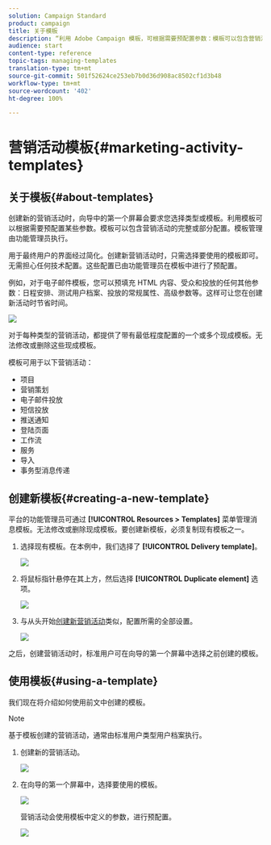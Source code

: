 ```yaml
---
solution: Campaign Standard
product: campaign
title: 关于模板
description: “利用 Adobe Campaign 模板，可根据需要预配置参数：模板可以包含营销活动的完整或部分配置，以简化非技术最终用户使用 Adobe Campaign 的操作。”
audience: start
content-type: reference
topic-tags: managing-templates
translation-type: tm+mt
source-git-commit: 501f52624ce253eb7b0d36d908ac8502cf1d3b48
workflow-type: tm+mt
source-wordcount: '402'
ht-degree: 100%

---
```



# 营销活动模板{#marketing-activity-templates}

## 关于模板{#about-templates}

创建新的营销活动时，向导中的第一个屏幕会要求您选择类型或模板。利用模板可以根据需要预配置某些参数。模板可以包含营销活动的完整或部分配置。模板管理由功能管理员执行。

用于最终用户的界面经过简化。创建新营销活动时，只需选择要使用的模板即可。无需担心任何技术配置。这些配置已由功能管理员在模板中进行了预配置。

例如，对于电子邮件模板，您可以预填充 HTML 内容、受众和投放的任何其他参数：日程安排、测试用户档案、投放的常规属性、高级参数等。这样可让您在创建新活动时节省时间。

![](assets/template_1.png)

对于每种类型的营销活动，都提供了带有最低程度配置的一个或多个现成模板。无法修改或删除这些现成模板。

模板可用于以下营销活动：

* 项目
* 营销策划
* 电子邮件投放
* 短信投放
* 推送通知
* 登陆页面
* 工作流
* 服务
* 导入
* 事务型消息传递

## 创建新模板{#creating-a-new-template}

平台的功能管理员可通过 **[!UICONTROL Resources > Templates]** 菜单管理消息模板。无法修改或删除现成模板。要创建新模板，必须复制现有模板之一。

1. 选择现有模板。在本例中，我们选择了 **[!UICONTROL Delivery template]**。

   ![](assets/template_2.png)

1. 将鼠标指针悬停在其上方，然后选择 **[!UICONTROL Duplicate element]** 选项。

   ![](assets/template_3.png)

1. 与从头开始[创建新营销活动](../../start/using/marketing-activities.md#creating-a-marketing-activity)类似，配置所需的全部设置。

   ![](assets/template_4.png)

之后，创建营销活动时，标准用户可在向导的第一个屏幕中选择之前创建的模板。

## 使用模板{#using-a-template}

我们现在将介绍如何使用前文中创建的模板。

>[!NOTE]
>
>基于模板创建的营销活动，通常由标准用户类型用户档案执行。

1. 创建新的营销活动。

   ![](assets/template_5.png)

1. 在向导的第一个屏幕中，选择要使用的模板。

   ![](assets/template_6.png)

   营销活动会使用模板中定义的参数，进行预配置。

   ![](assets/template_7.png)
